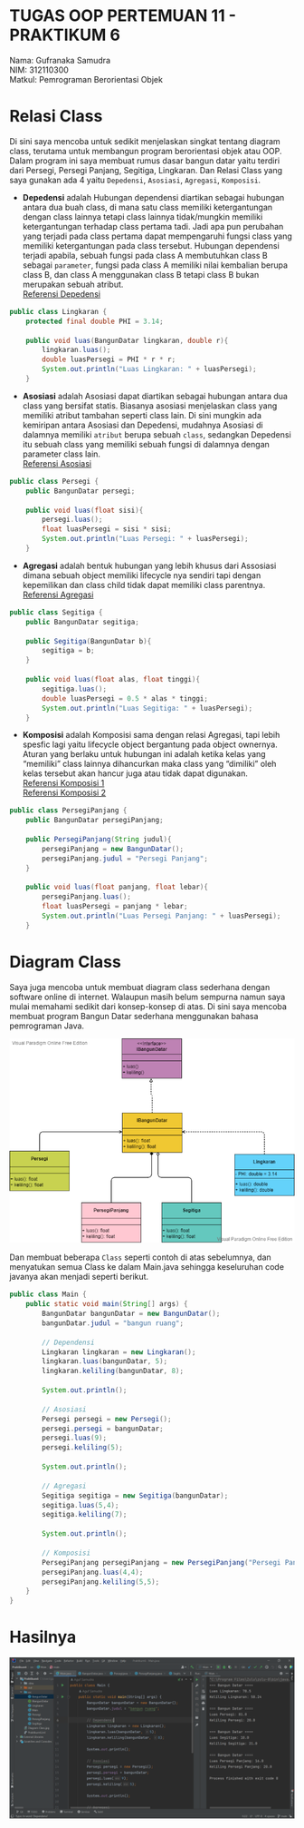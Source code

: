 # TUGAS OOP PERTEMUAN 11 - PRAKTIKUM 6

Nama: Gufranaka Samudra<br/>
NIM: 312110300<br/>
Matkul: Pemrograman Berorientasi Objek<br/>

# Relasi Class
Di sini saya mencoba untuk sedikit menjelaskan singkat tentang diagram class, terutama untuk membangun program berorientasi objek atau OOP. Dalam program ini saya membuat rumus dasar bangun datar yaitu terdiri dari Persegi, Persegi Panjang, Segitiga, Lingkaran. Dan Relasi Class yang saya gunakan ada 4 yaitu `Depedensi`, `Asosiasi`, `Agregasi`, `Komposisi`.

- **Depedensi** adalah Hubungan dependensi diartikan sebagai hubungan antara dua buah class, di mana satu class memiliki ketergantungan dengan class lainnya tetapi class lainnya tidak/mungkin memiliki ketergantungan terhadap class pertama tadi. Jadi apa pun perubahan yang terjadi pada class pertama dapat mempengaruhi fungsi class yang memiliki ketergantungan pada class tersebut. Hubungan dependensi terjadi apabila, sebuah fungsi pada class A membutuhkan class B sebagai `parameter`, fungsi pada class A memiliki nilai kembalian berupa class B, dan class A menggunakan class B tetapi class B bukan merupakan sebuah atribut.<br/>
[Referensi Depedensi](https://medium.com/sysinfo/pengenalan-relasi-pada-paradigma-pemrograman-object-oriented-programming-7e3b77d9ee01)
```java
public class Lingkaran {
    protected final double PHI = 3.14;

    public void luas(BangunDatar lingkaran, double r){
        lingkaran.luas();
        double luasPersegi = PHI * r * r;
        System.out.println("Luas Lingkaran: " + luasPersegi);
    }
```

- **Asosiasi** adalah  Asosiasi dapat diartikan sebagai hubungan antara dua class yang bersifat statis. Biasanya asosiasi menjelaskan class yang memiliki atribut tambahan seperti class lain. Di sini mungkin ada kemiripan antara Asosiasi dan Depedensi, mudahnya Asosiasi di dalamnya memiliki `atribut` berupa sebuah `class`, sedangkan Depedensi itu sebuah class yang memiliki sebuah fungsi di dalamnya dengan parameter class lain.<br/>
[Referensi Asosiasi](https://www.dicoding.com/blog/memahami-class-diagram-lebih-baik/)
```java
public class Persegi {
    public BangunDatar persegi;

    public void luas(float sisi){
        persegi.luas();
        float luasPersegi = sisi * sisi;
        System.out.println("Luas Persegi: " + luasPersegi);
    }
```

- **Agregasi** adalah  bentuk hubungan yang lebih khusus dari Assosiasi dimana sebuah object memiliki lifecycle nya sendiri tapi dengan kepemilikan dan class child tidak dapat memiliki class parentnya.<br/>
[Referensi Agregasi](https://adnansetiawan.com/2017/01/15/perbedaan-asosiasi-agregasi-dan-komposisi-pada-object-oriented-programming/)
```java
public class Segitiga {
    public BangunDatar segitiga;

    public Segitiga(BangunDatar b){
        segitiga = b;
    }

    public void luas(float alas, float tinggi){
        segitiga.luas();
        double luasPersegi = 0.5 * alas * tinggi;
        System.out.println("Luas Segitiga: " + luasPersegi);
    }
```

- **Komposisi** adalah Komposisi sama dengan relasi Agregasi, tapi lebih spesfic lagi yaitu lifecycle object bergantung pada object ownernya. Aturan yang berlaku untuk hubungan ini adalah ketika kelas yang “memiliki” class lainnya dihancurkan maka class yang “dimiliki” oleh kelas tersebut akan hancur juga atau tidak dapat digunakan.<br/>
[Referensi Komposisi 1](https://medium.com/sysinfo/pengenalan-relasi-pada-paradigma-pemrograman-object-oriented-programming-7e3b77d9ee01)<br/>
[Referensi Komposisi 2](https://adnansetiawan.com/2017/01/15/perbedaan-asosiasi-agregasi-dan-komposisi-pada-object-oriented-programming/)
```java
public class PersegiPanjang {
    public BangunDatar persegiPanjang;

    public PersegiPanjang(String judul){
        persegiPanjang = new BangunDatar();
        persegiPanjang.judul = "Persegi Panjang";
    }

    public void luas(float panjang, float lebar){
        persegiPanjang.luas();
        float luasPersegi = panjang * lebar;
        System.out.println("Luas Persegi Panjang: " + luasPersegi);
    }
```

# Diagram Class
Saya juga mencoba untuk membuat diagram class sederhana dengan software online di internet. Walaupun masih belum sempurna namun saya mulai memahami sedikit dari konsep-konsep di atas. Di sini saya mencoba membuat program Bangun Datar sederhana menggunakan bahasa pemrograman Java.

<p align="center">
<img src="https://raw.githubusercontent.com/AgufSamudra/TugasOOP-Pertemuan11/main/DiagramBangunDatar.png" />
</p>

Dan membuat beberapa `Class` seperti contoh di atas sebelumnya, dan menyatukan semua Class ke dalam Main.java sehingga keseluruhan code javanya akan menjadi seperti berikut.

```java
public class Main {
    public static void main(String[] args) {
        BangunDatar bangunDatar = new BangunDatar();
        bangunDatar.judul = "bangun ruang";

        // Dependensi
        Lingkaran lingkaran = new Lingkaran();
        lingkaran.luas(bangunDatar, 5);
        lingkaran.keliling(bangunDatar, 8);

        System.out.println();

        // Asosiasi
        Persegi persegi = new Persegi();
        persegi.persegi = bangunDatar;
        persegi.luas(9);
        persegi.keliling(5);

        System.out.println();

        // Agregasi
        Segitiga segitiga = new Segitiga(bangunDatar);
        segitiga.luas(5,4);
        segitiga.keliling(7);

        System.out.println();

        // Komposisi
        PersegiPanjang persegiPanjang = new PersegiPanjang("Persegi Panjang");
        persegiPanjang.luas(4,4);
        persegiPanjang.keliling(5,5);
    }
}
```

# Hasilnya
<p align="center">
<img src="https://raw.githubusercontent.com/AgufSamudra/TugasOOP-Pertemuan11/main/hasilPert11.png" />
</p>

